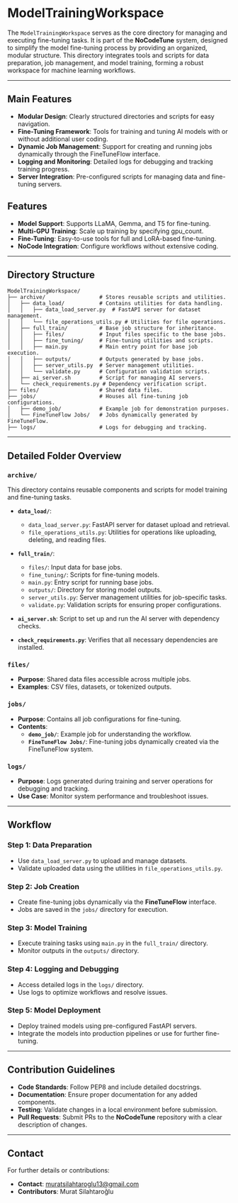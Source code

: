 # ModelTrainingWorkspace

The `ModelTrainingWorkspace` serves as the core directory for managing and executing fine-tuning tasks. It is part of the **NoCodeTune** system, designed to simplify the model fine-tuning process by providing an organized, modular structure. This directory integrates tools and scripts for data preparation, job management, and model training, forming a robust workspace for machine learning workflows.

---

## Main Features

- **Modular Design**: Clearly structured directories and scripts for easy navigation.
- **Fine-Tuning Framework**: Tools for training and tuning AI models with or without additional user coding.
- **Dynamic Job Management**: Support for creating and running jobs dynamically through the FineTuneFlow interface.
- **Logging and Monitoring**: Detailed logs for debugging and tracking training progress.
- **Server Integration**: Pre-configured scripts for managing data and fine-tuning servers.

## Features
- **Model Support**: Supports LLaMA, Gemma, and T5 for fine-tuning.
- **Multi-GPU Training**: Scale up training by specifying gpu_count.
- **Fine-Tuning**: Easy-to-use tools for full and LoRA-based fine-tuning.
- **NoCode Integration**: Configure workflows without extensive coding.
---

## Directory Structure

```plaintext
ModelTrainingWorkspace/
├── archive/                 # Stores reusable scripts and utilities.
│   ├── data_load/           # Contains utilities for data handling.
│   │   ├── data_load_server.py  # FastAPI server for dataset management.
│   │   └── file_operations_utils.py # Utilities for file operations.
│   ├── full_train/          # Base job structure for inheritance.
│   │   ├── files/           # Input files specific to the base jobs.
│   │   ├── fine_tuning/     # Fine-tuning utilities and scripts.
│   │   ├── main.py          # Main entry point for base job execution.
│   │   ├── outputs/         # Outputs generated by base jobs.
│   │   ├── server_utils.py  # Server management utilities.
│   │   └── validate.py      # Configuration validation scripts.
│   ├── ai_server.sh         # Script for managing AI servers.
│   └── check_requirements.py # Dependency verification script.
├── files/                   # Shared data files.
├── jobs/                    # Houses all fine-tuning job configurations.
│   ├── demo_job/            # Example job for demonstration purposes.
│   └── FineTuneFlow Jobs/   # Jobs dynamically generated by FineTuneFlow.
├── logs/                    # Logs for debugging and tracking.
```

---

## Detailed Folder Overview

### `archive/`

This directory contains reusable components and scripts for model training and fine-tuning tasks.

- **`data_load/`**:
  - `data_load_server.py`: FastAPI server for dataset upload and retrieval.
  - `file_operations_utils.py`: Utilities for operations like uploading, deleting, and reading files.

- **`full_train/`**:
  - `files/`: Input data for base jobs.
  - `fine_tuning/`: Scripts for fine-tuning models.
  - `main.py`: Entry script for running base jobs.
  - `outputs/`: Directory for storing model outputs.
  - `server_utils.py`: Server management utilities for job-specific tasks.
  - `validate.py`: Validation scripts for ensuring proper configurations.

- **`ai_server.sh`**: Script to set up and run the AI server with dependency checks.
- **`check_requirements.py`**: Verifies that all necessary dependencies are installed.

### `files/`

- **Purpose**: Shared data files accessible across multiple jobs.
- **Examples**: CSV files, datasets, or tokenized outputs.

### `jobs/`

- **Purpose**: Contains all job configurations for fine-tuning.
- **Contents**:
  - **`demo_job/`**: Example job for understanding the workflow.
  - **`FineTuneFlow Jobs/`**: Fine-tuning jobs dynamically created via the FineTuneFlow system.

### `logs/`

- **Purpose**: Logs generated during training and server operations for debugging and tracking.
- **Use Case**: Monitor system performance and troubleshoot issues.

---

## Workflow

### Step 1: Data Preparation
- Use `data_load_server.py` to upload and manage datasets.
- Validate uploaded data using the utilities in `file_operations_utils.py`.

### Step 2: Job Creation
- Create fine-tuning jobs dynamically via the **FineTuneFlow** interface.
- Jobs are saved in the `jobs/` directory for execution.

### Step 3: Model Training
- Execute training tasks using `main.py` in the `full_train/` directory.
- Monitor outputs in the `outputs/` directory.

### Step 4: Logging and Debugging
- Access detailed logs in the `logs/` directory.
- Use logs to optimize workflows and resolve issues.

### Step 5: Model Deployment
- Deploy trained models using pre-configured FastAPI servers.
- Integrate the models into production pipelines or use for further fine-tuning.

---

## Contribution Guidelines

- **Code Standards**: Follow PEP8 and include detailed docstrings.
- **Documentation**: Ensure proper documentation for any added components.
- **Testing**: Validate changes in a local environment before submission.
- **Pull Requests**: Submit PRs to the **NoCodeTune** repository with a clear description of changes.

---

## Contact
For further details or contributions:
- **Contact**: [muratsilahtaroglu13@gmail.com](mailto:muratsilahtaroglu13@gmail.com)
- **Contributors**: Murat Silahtaroğlu 

